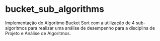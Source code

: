# bucket_sub_algorithms

Implementação do Algoritmo Bucket Sort com a utilização de 4 sub-algoritmos para realizar uma análise de desempenho para a disciplina de Projeto e Análise de Algoritmos. 
